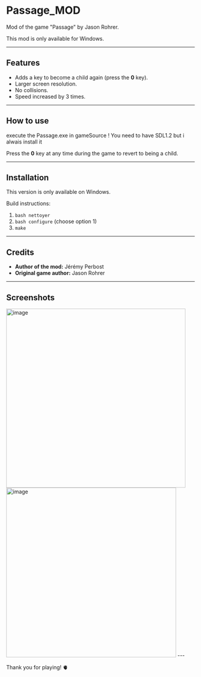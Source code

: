 # Passage_MOD

Mod of the game "Passage" by Jason Rohrer.

This mod is only available for Windows.

---

## Features

- Adds a key to become a child again (press the **0** key).  
- Larger screen resolution.  
- No collisions.  
- Speed increased by 3 times.

---

## How to use
execute the Passage.exe in gameSource ! You need to have SDL1.2 but i alwais install it

Press the **0** key at any time during the game to revert to being a child.

---
## Installation

This version is only available on Windows.

Build instructions:

1. ``bash nettoyer``  
2. ``bash configure`` (choose option 1)  
3. ``make``

---

## Credits

- **Author of the mod:** Jérémy Perbost  
- **Original game author:** Jason Rohrer

---

## Screenshots

<img width="479" alt="image" src="https://github.com/user-attachments/assets/26bd20ec-02d2-40b7-a47e-7bf740d1f45d" />
<img width="454" alt="image" src="https://github.com/user-attachments/assets/19844249-1af9-4b3e-9541-3dd2efab55cb" />
---

Thank you for playing! 🫀

